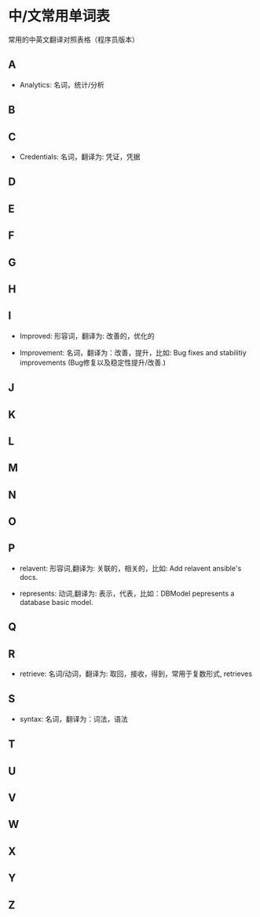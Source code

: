 # 中/文常用单词表

常用的中英文翻译对照表格（程序员版本）

## A

- Analytics:  名词，统计/分析

## B

## C

- Credentials: 名词，翻译为: 凭证，凭据

## D

## E

## F

## G

## H

## I

- Improved: 形容词，翻译为: 改善的，优化的

- Improvement: 名词，翻译为：改善，提升，比如: Bug fixes and stabilitiy improvements (Bug修复以及稳定性提升/改善.)

## J

## K

## L

## M

## N

## O

## P

- relavent: 形容词,翻译为: 关联的，相关的，比如: Add relavent ansible's docs.

- represents: 动词,翻译为: 表示，代表，比如：DBModel pepresents a database basic model.

## Q

## R

- retrieve: 名词/动词，翻译为: 取回，接收，得到，常用于复数形式, retrieves

## S

- syntax: 名词，翻译为：词法，语法

## T

## U

## V

## W

## X

## Y

## Z
